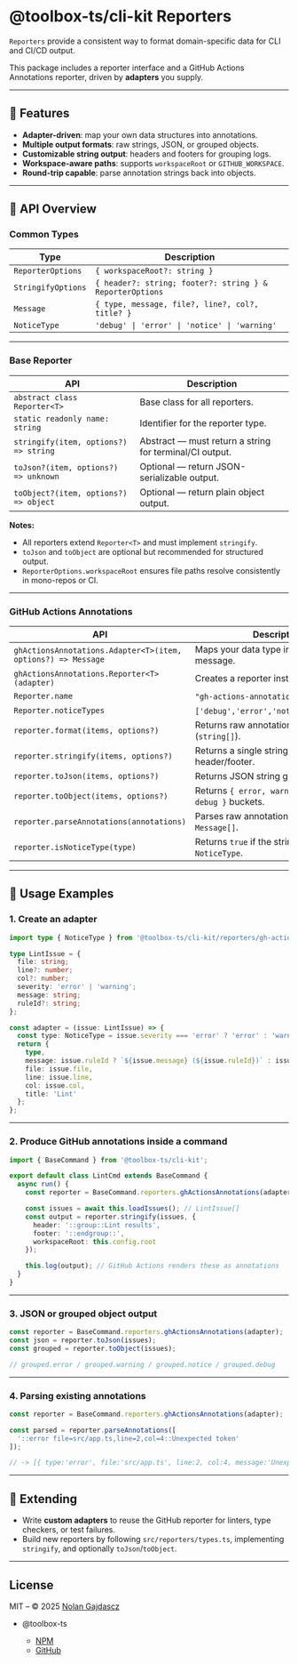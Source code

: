 # @toolbox-ts/cli-kit Reporters

`Reporters` provide a consistent way to format domain-specific data for CLI and CI/CD output.

This package includes a reporter interface and a GitHub Actions Annotations reporter, driven by **adapters** you supply.

---

## 🔑 Features

* **Adapter-driven**: map your own data structures into annotations.
* **Multiple output formats**: raw strings, JSON, or grouped objects.
* **Customizable string output**: headers and footers for grouping logs.
* **Workspace-aware paths**: supports `workspaceRoot` or `GITHUB_WORKSPACE`.
* **Round-trip capable**: parse annotation strings back into objects.

---

## 🧩 API Overview

### Common Types

| Type               | Description                                              |
| ------------------ | -------------------------------------------------------- |
| `ReporterOptions`  | `{ workspaceRoot?: string }`                             |
| `StringifyOptions` | `{ header?: string; footer?: string } & ReporterOptions` |
| `Message`          | `{ type, message, file?, line?, col?, title? }`          |
| `NoticeType`       | `'debug' \| 'error' \| 'notice' \| 'warning'`            |

---

### Base Reporter

| API                                   | Description                                             |
| ------------------------------------- | ------------------------------------------------------- |
| `abstract class Reporter<T>`          | Base class for all reporters.                           |
| `static readonly name: string`        | Identifier for the reporter type.                       |
| `stringify(item, options?) => string` | Abstract — must return a string for terminal/CI output. |
| `toJson?(item, options?) => unknown`  | Optional — return JSON-serializable output.             |
| `toObject?(item, options?) => object` | Optional — return plain object output.                  |

**Notes:**

* All reporters extend `Reporter<T>` and must implement `stringify`.
* `toJson` and `toObject` are optional but recommended for structured output.
* `ReporterOptions.workspaceRoot` ensures file paths resolve consistently in mono-repos or CI.

---

### GitHub Actions Annotations

| API                                                          | Description                                           |
| ------------------------------------------------------------ | ----------------------------------------------------- |
| `ghActionsAnnotations.Adapter<T>(item, options?) => Message` | Maps your data type into a GitHub message.            |
| `ghActionsAnnotations.Reporter<T>(adapter)`                  | Creates a reporter instance.                          |
| `Reporter.name`                                              | `"gh-actions-annotations"`.                           |
| `Reporter.noticeTypes`                                       | `['debug','error','notice','warning']`.               |
| `reporter.format(items, options?)`                           | Returns raw annotation strings (`string[]`).          |
| `reporter.stringify(items, options?)`                        | Returns a single string with optional header/footer.  |
| `reporter.toJson(items, options?)`                           | Returns JSON string grouped by type.                  |
| `reporter.toObject(items, options?)`                         | Returns `{ error, warning, notice, debug }` buckets.  |
| `reporter.parseAnnotations(annotations)`                     | Parses raw annotation strings back into `Message[]`.  |
| `reporter.isNoticeType(type)`                                | Returns `true` if the string is a valid `NoticeType`. |

---

## 📖 Usage Examples

### 1. Create an adapter

```ts
import type { NoticeType } from '@toolbox-ts/cli-kit/reporters/gh-actions-annotations';

type LintIssue = {
  file: string;
  line?: number;
  col?: number;
  severity: 'error' | 'warning';
  message: string;
  ruleId?: string;
};

const adapter = (issue: LintIssue) => {
  const type: NoticeType = issue.severity === 'error' ? 'error' : 'warning';
  return {
    type,
    message: issue.ruleId ? `${issue.message} (${issue.ruleId})` : issue.message,
    file: issue.file,
    line: issue.line,
    col: issue.col,
    title: 'Lint'
  };
};
```

---

### 2. Produce GitHub annotations inside a command

```ts
import { BaseCommand } from '@toolbox-ts/cli-kit';

export default class LintCmd extends BaseCommand {
  async run() {
    const reporter = BaseCommand.reporters.ghActionsAnnotations(adapter);

    const issues = await this.loadIssues(); // LintIssue[]
    const output = reporter.stringify(issues, {
      header: '::group::Lint results',
      footer: '::endgroup::',
      workspaceRoot: this.config.root
    });

    this.log(output); // GitHub Actions renders these as annotations
  }
}
```

---

### 3. JSON or grouped object output

```ts
const reporter = BaseCommand.reporters.ghActionsAnnotations(adapter);
const json = reporter.toJson(issues);
const grouped = reporter.toObject(issues);

// grouped.error / grouped.warning / grouped.notice / grouped.debug
```

---

### 4. Parsing existing annotations

```ts
const reporter = BaseCommand.reporters.ghActionsAnnotations(adapter);

const parsed = reporter.parseAnnotations([
  '::error file=src/app.ts,line=2,col=4::Unexpected token'
]);

// -> [{ type:'error', file:'src/app.ts', line:2, col:4, message:'Unexpected token' }]
```

---

## 🧪 Extending

* Write **custom adapters** to reuse the GitHub reporter for linters, type checkers, or test failures.
* Build new reporters by following `src/reporters/types.ts`, implementing `stringify`, and optionally `toJson`/`toObject`.

---

## License

MIT – © 2025 [Nolan Gajdascz](https://github.com/gajdascz)

* @toolbox-ts

  * [NPM](https://www.npmjs.com/org/toolbox-ts)
  * [GitHub](https://github.com/toolbox-ts/toolbox-ts)
